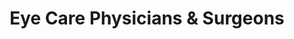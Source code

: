 ---
title: "Eye Care Physicians & Surgeons"
url: /woodstock/eye-care-physicians-und-surgeons/
shop: Optiker
---